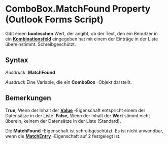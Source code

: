 
# ComboBox.MatchFound Property (Outlook Forms Script)

Gibt einen  **booleschen** Wert, der angibt, ob der Text, den ein Benutzer in ein **[Kombinationsfeld](31e7c1de-ee4e-b3d9-4579-7fc6b215bad3.md)** eingegeben hat mit einem der Einträge in der Liste übereinstimmt. Schreibgeschützt.


## Syntax

 _Ausdruck_. **MatchFound**

 _Ausdruck_ Eine Variable, die ein **ComboBox** -Objekt darstellt.


## Bemerkungen

 **True,** Wenn der Inhalt der **[Value](a81934d0-50b5-aa2d-f45b-ea8b826bcea9.md)** -Eigenschaft entspricht einem der Datensätze in der Liste. **False,** Wenn der Inhalt der **Wert** stimmt nicht überein, keinem der Datensätze in der Liste (Standard).

Die  **MatchFound** -Eigenschaft ist schreibgeschützt. Es ist nicht anwendbar, wenn die **[MatchEntry](781eab91-22b6-8ee3-a591-d6d016194e15.md)** -Eigenschaft auf 2 festgelegt ist.

